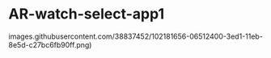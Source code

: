 # AR-watch-select-app1

images.githubusercontent.com/38837452/102181656-06512400-3ed1-11eb-8e5d-c27bc6fb90ff.png)
